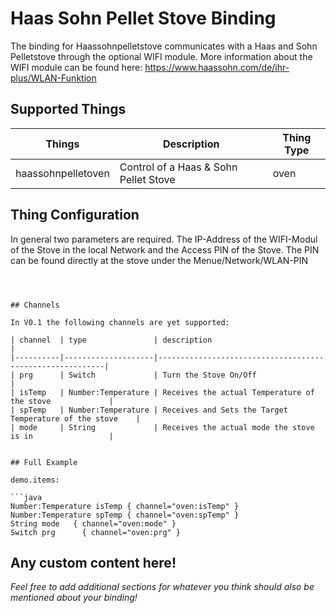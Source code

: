 # Haas Sohn Pellet Stove Binding

The binding for Haassohnpelletstove communicates with a Haas and Sohn Pelletstove through the optional
WIFI module. More information about the WIFI module can be found here: https://www.haassohn.com/de/ihr-plus/WLAN-Funktion

## Supported Things

| Things                    | Description                                                                  | Thing Type |
|---------------------------|------------------------------------------------------------------------------|------------|
| haassohnpelletoven        | Control of a Haas & Sohn Pellet Stove                                        | oven	    |



## Thing Configuration

In general two parameters are required. The IP-Address of the WIFI-Modul of the Stove in the local Network and the Access PIN of the Stove.
The PIN can be found directly at the stove under the Menue/Network/WLAN-PIN

```Thing haassohnpelletoven:oven:myOven "Pelletstove"  [ hostIP="192.168.0.23", hostPIN=1234]



## Channels

In V0.1 the following channels are yet supported:

| channel  | type               | description                                              |
|----------|--------------------|----------------------------------------------------------|
| prg      | Switch 	 	    | Turn the Stove On/Off		                               |
| isTemp   | Number:Temperature | Receives the actual Temperature of the stove	           |
| spTemp   | Number:Temperature | Receives and Sets the Target Temperature of the stove	   |
| mode     | String             | Receives the actual mode the stove is in          	   |


## Full Example

demo.items:

```java
Number:Temperature isTemp { channel="oven:isTemp" }
Number:Temperature spTemp { channel="oven:spTemp" }
String mode   { channel="oven:mode" }
Switch prg    	{ channel="oven:prg" }
```

## Any custom content here!

_Feel free to add additional sections for whatever you think should also be mentioned about your binding!_
